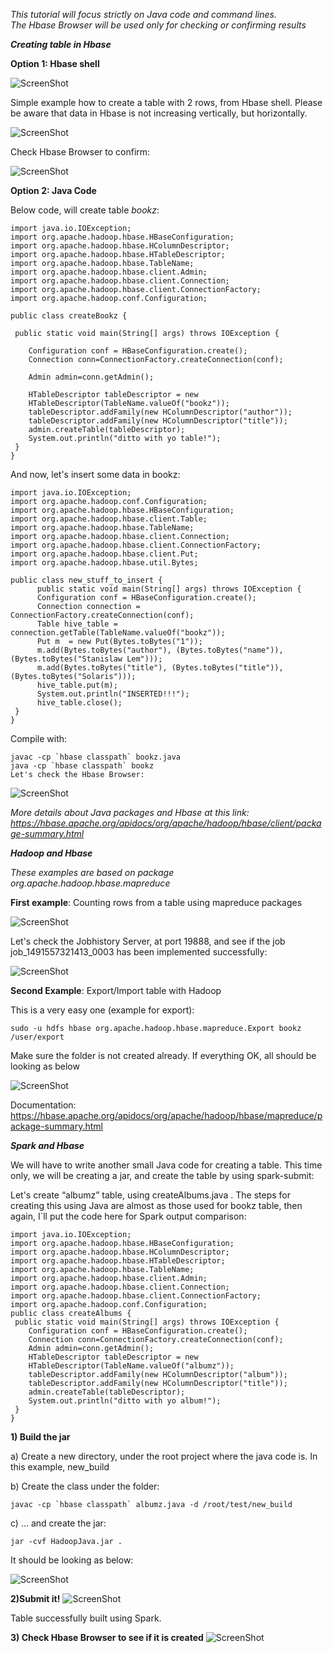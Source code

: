 <i>This tutorial will focus strictly on Java code and command lines.</br>
The Hbase Browser will be used only for checking or confirming results</i>

<i><b>Creating table in Hbase</i></b>

<b>Option 1: Hbase shell</b>

![ScreenShot](https://github.com/Satanette/test/blob/master/sp1.png)

Simple example how to create a table with 2 rows, from Hbase shell.
Please be aware that data in Hbase is not increasing vertically, but horizontally.

![ScreenShot](https://github.com/Satanette/test/blob/master/sp2.png)

Check Hbase Browser to confirm:

![ScreenShot](https://github.com/Satanette/test/blob/master/sp3.png)

<b>Option 2: Java Code</b>

Below code, will create table <i>bookz</i>:

```
import java.io.IOException;
import org.apache.hadoop.hbase.HBaseConfiguration;
import org.apache.hadoop.hbase.HColumnDescriptor;
import org.apache.hadoop.hbase.HTableDescriptor;
import org.apache.hadoop.hbase.TableName;
import org.apache.hadoop.hbase.client.Admin;
import org.apache.hadoop.hbase.client.Connection;
import org.apache.hadoop.hbase.client.ConnectionFactory;
import org.apache.hadoop.conf.Configuration;

public class createBookz {

 public static void main(String[] args) throws IOException {
 
    Configuration conf = HBaseConfiguration.create();
    Connection conn=ConnectionFactory.createConnection(conf);
    
    Admin admin=conn.getAdmin();
    
    HTableDescriptor tableDescriptor = new
    HTableDescriptor(TableName.valueOf("bookz"));
    tableDescriptor.addFamily(new HColumnDescriptor("author"));
    tableDescriptor.addFamily(new HColumnDescriptor("title"));
    admin.createTable(tableDescriptor);
    System.out.println("ditto with yo table!");
 }
}
```

And now, let's insert some data in bookz:

```
import java.io.IOException;
import org.apache.hadoop.conf.Configuration;
import org.apache.hadoop.hbase.HBaseConfiguration;
import org.apache.hadoop.hbase.client.Table;
import org.apache.hadoop.hbase.TableName;
import org.apache.hadoop.hbase.client.Connection;
import org.apache.hadoop.hbase.client.ConnectionFactory;
import org.apache.hadoop.hbase.client.Put;
import org.apache.hadoop.hbase.util.Bytes;

public class new_stuff_to_insert {
      public static void main(String[] args) throws IOException {
      Configuration conf = HBaseConfiguration.create();
      Connection connection = ConnectionFactory.createConnection(conf);
      Table hive_table = connection.getTable(TableName.valueOf("bookz"));
      Put m  = new Put(Bytes.toBytes("1"));
      m.add(Bytes.toBytes("author"), (Bytes.toBytes("name")), (Bytes.toBytes("Stanislaw Lem")));
      m.add(Bytes.toBytes("title"), (Bytes.toBytes("title")), (Bytes.toBytes("Solaris")));
      hive_table.put(m);
      System.out.println("INSERTED!!!");
      hive_table.close();
 }
}
``` 
Compile with:
```
javac -cp `hbase classpath` bookz.java
java -cp `hbase classpath` bookz
Let's check the Hbase Browser:
```
![ScreenShot](https://github.com/Satanette/test/blob/master/sp4.png)

<i>More details about Java packages and Hbase at this link:
https://hbase.apache.org/apidocs/org/apache/hadoop/hbase/client/package-summary.html</i>


<b><i>Hadoop and Hbase</i></b>

<i>These examples are based on package org.apache.hadoop.hbase.mapreduce</i>

<b>First example</b>: Counting rows from a table using mapreduce packages

![ScreenShot](https://github.com/Satanette/test/blob/master/sp5.png)

Let's check the Jobhistory Server, at port 19888, and see if the job job_1491557321413_0003 has been implemented successfully:

![ScreenShot](https://github.com/Satanette/test/blob/master/sp6.png)

<b>Second Example</b>: Export/Import table with Hadoop

This is a very easy one (example for export):
```
sudo -u hdfs hbase org.apache.hadoop.hbase.mapreduce.Export bookz /user/export
```
Make sure the folder is not created already. If everything OK, all should be looking as below

![ScreenShot](https://github.com/Satanette/test/blob/master/sp7.png)

Documentation: https://hbase.apache.org/apidocs/org/apache/hadoop/hbase/mapreduce/package-summary.html


<i><b>Spark and Hbase</i></b>

We will have to write another small Java code for creating a table. This time only, we will be creating a jar,
and create the table by using spark-submit:

Let's create “albumz” table, using createAlbums.java . 
The steps for creating this using Java are almost as those used for bookz table, then again, I`ll put the code here for Spark output comparison:

```
import java.io.IOException;
import org.apache.hadoop.hbase.HBaseConfiguration;
import org.apache.hadoop.hbase.HColumnDescriptor;
import org.apache.hadoop.hbase.HTableDescriptor;
import org.apache.hadoop.hbase.TableName;
import org.apache.hadoop.hbase.client.Admin;
import org.apache.hadoop.hbase.client.Connection;
import org.apache.hadoop.hbase.client.ConnectionFactory;
import org.apache.hadoop.conf.Configuration;
public class createAlbums {
 public static void main(String[] args) throws IOException {
    Configuration conf = HBaseConfiguration.create();
    Connection conn=ConnectionFactory.createConnection(conf);
    Admin admin=conn.getAdmin();
    HTableDescriptor tableDescriptor = new
    HTableDescriptor(TableName.valueOf("albumz"));
    tableDescriptor.addFamily(new HColumnDescriptor("album"));
    tableDescriptor.addFamily(new HColumnDescriptor("title"));
    admin.createTable(tableDescriptor);
    System.out.println("ditto with yo album!");
 }
}

```

<b>1) Build the jar</b>

a) Create a new directory, under the root project where the java code is. In this example, new_build

b) Create the class under the folder:
```
javac -cp `hbase classpath` albumz.java -d /root/test/new_build
```
c) … and create the jar:
```
jar -cvf HadoopJava.jar .
```
It should be looking as below:

![ScreenShot](https://github.com/Satanette/test/blob/master/sp8.png)

<b>2)Submit it!</b>
![ScreenShot](https://github.com/Satanette/test/blob/master/sp12.png)

Table successfully built using Spark.

<b>3) Check Hbase Browser to see if it is created</b>
![ScreenShot](https://github.com/Satanette/test/blob/master/sp10.png)


